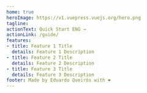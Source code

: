 ```yaml
---
home: true
heroImage: https://v1.vuepress.vuejs.org/hero.png
tagline: 
actionText: Quick Start ENG →
actionLink: /guide/
features:
- title: Feature 1 Title
  details: Feature 1 Description
- title: Feature 2 Title
  details: Feature 2 Description
- title: Feature 3 Title
  details: Feature 3 Description
footer: Made by Eduardo Queirós with ❤️
---
```

